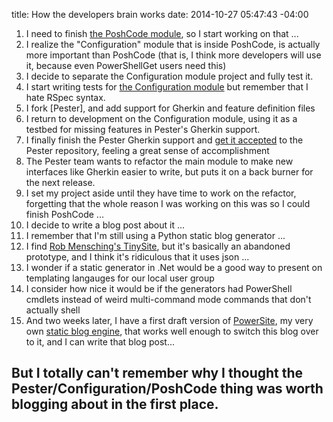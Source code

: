 title: How the developers brain works
date: 2014-10-27 05:47:43 -04:00

1. I need to finish [the PoshCode module][1], so I start working on that ...
2. I realize the "Configuration" module that is inside PoshCode, is actually more important than PoshCode (that is, I think more developers will use it, because even PowerShellGet users need this)
3. I decide to separate the Configuration module project and fully test it.
4. I start writing tests for [the Configuration module][2] but remember that I hate RSpec syntax.
5. I fork [Pester], and add support for Gherkin and feature definition files
6. I return to development on the Configuration module, using it as a testbed for missing features in Pester's Gherkin support.
7. I finally finish the Pester Gherkin support and [get it accepted][4] to the Pester repository, feeling a great sense of accomplishment
8. The Pester team wants to refactor the main module to make new interfaces like Gherkin easier to write, but puts it on a back burner for the next release.
9. I set my project aside until they have time to work on the refactor, forgetting that the whole reason I was working on this was so I could finish PoshCode ...
10. I decide to write a blog post about it ...
11. I remember that I'm still using a Python static blog generator ...
12. I find [Rob Mensching's TinySite][5], but it's basically an abandoned prototype, and I think it's ridiculous that it uses json ...
13. I wonder if a static generator in .Net would be a good way to present on templating langauges for our local user group
14. I consider how nice it would be if the generators had PowerShell cmdlets instead of weird multi-command mode commands that don't actually shell
15. And two weeks later, I have a first draft version of [PowerSite][6], my very own [static blog engine][6], that works well enough to switch this blog over to it, and I can write that blog post...

## But I totally can't remember why I thought the Pester/Configuration/PoshCode thing was worth blogging about in the first place.

[1]: https://GitHub.com/PoshCode/PoshCode
[2]: https://GitHub.com/PoshCode/Configuration
[3]: https://GitHub.com/Pester/Pester
[4]: https://GitHub.com/Pester/Pester/tree/Gherkin
[5]: https://github.com/robmen/tinysite
[6]: https://github.com/Jaykul/PowerSite

